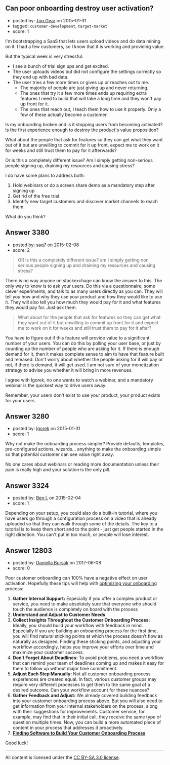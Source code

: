 ## Can poor onboarding destroy user activation?

- posted by: [Top Gear](https://stackexchange.com/users/4690596/top-gear) on 2015-01-31
- tagged: `customer-development`, `target-market`
- score: 1

<p>I'm bootstrapping a SaaS that lets users upload videos and do data mining on it. I had a few customers, so I know that it is working and providing value.</p>

<p>But the typical week is very stressful:</p>

<ul>
<li>I see a bunch of trial sign ups and get excited.</li>
<li>The user uploads videos but did not configure the settings correctly so they end up with bad data.</li>
<li>The user tries a few more times or gives up or reaches out to me.
<ul>
<li>The majority of people are just giving up and never returning.</li>
<li>The ones that try it a few more times ends up requiring extra features I need to build that will take a long time and they won't pay up front for it.</li>
<li>The ones that reach out, I teach them how to use it properly. Only a few of these actually become a customer.</li>
</ul></li>
</ul>

<p>Is my onboarding broken and is it stopping users from becoming activated? Is the first experience enough to destroy the product's value proposition?</p>

<p>What about the people that ask for features so they can get what they want out of it but are unwilling to commit for it up front, expect me to work on it for weeks and still trust them to pay for it afterwards?</p>

<p>Or is this a completely different issue? Am I simply getting non-serious people signing up, draining my resources and causing stress?</p>

<p>I do have some plans to address both:</p>

<ol>
<li>Hold webinars or do a screen share demo as a mandatory step after signing up</li>
<li>Get rid of the free trial</li>
<li>Identify new target customers and discover market channels to reach them.</li>
</ol>

<p>What do you think?</p>



## Answer 3380

- posted by: [saq7](https://stackexchange.com/users/4148647/saq7) on 2015-02-08
- score: 2

<blockquote>
  <p>OR is this a completely different issue? am I simply getting non
  serious people signing up and draining my resources and causing
  stress?</p>
</blockquote>

<p>There is no way anyone on stackexchage can know the answer to this. The only way to know is to ask your users. Do this via a questionnaire, some clever experiments, and talk to as many users directly as you can. They will tell you how and why they use your product and how they would like to use it. They will also tell you how much they would pay for it and what features they would pay for. Just ask them.  </p>

<blockquote>
  <p>What about for the people that ask for features so they can get what
  they want out of it but unwilling to commit up front for it and expect
  me to work on it for weeks and still trust them to pay for it after?</p>
</blockquote>

<p>You have to figure out if this feature will provide value to a significant number of your users. You can do this by polling your user base, or just by counting up the number of people who are asking for it. If there is enough demand for it, then it makes complete sense to aim to have that feature built and released. Don't worry about whether the people asking for it will pay or not, if there is demand, it will get used. I am not sure of your monetization strategy to advise you whether it will bring in more revenues. </p>

<p>I agree with Igorek, no one wants to watch a webinar, and a mandatory webinar is the quickest way to drive users away.</p>

<p>Remember, your users don't exist to use your product, your product exists for your users. </p>



## Answer 3280

- posted by: [Igorek](https://stackexchange.com/users/215022/igorek) on 2015-01-31
- score: 1

<p>Why not make the onboarding process simpler?  Provide defaults, templates, pre-configured actions, wizards... anything to make the onboarding simple so that potential customer can see value right away.</p>

<p>No one cares about webinars or reading more documentation unless their pain is really high and your solution is the only pill.</p>



## Answer 3324

- posted by: [Ben I.](https://stackexchange.com/users/5187045/ben-i) on 2015-02-04
- score: 1

<p>Depending on your setup, you could also do a built-in tutorial, where you have users go through a configuration process on a video that is already uploaded so that they can walk through some of the details.  The key to a tutorial is to keep them short and to the point - just get people started in the right direction.  You can't put in too much, or people will lose interest.</p>



## Answer 12803

- posted by: [Daniella Bursak](https://stackexchange.com/users/11058306/daniella-bursak) on 2017-06-08
- score: 0

<p>Poor customer onboarding can 100% have a negative effect on user activation. Hopefully these tips will help with <a href="https://tallyfy.com/customer-onboarding-process/" rel="nofollow noreferrer">optimizing your onboarding</a> process:</p>

<ol>
<li><strong>Gather Internal Support:</strong> Especially if you offer a complex product or service, you need to make absolutely sure that everyone who should touch the audience is completely on board with the process</li>
<li><strong>Understand and Adjust to Customer Needs</strong></li>
<li><strong>Collect Insights Throughout the Customer Onboarding Process:</strong> Ideally, you should build your workflow with feedback in mind. Especially if you are building an onboarding process for the first time, you will find natural sticking points at which the process doesn’t flow as naturally as designed. Finding these sticking points, and adjusting your workflow accordingly, helps you improve your efforts over time and maximize your customer success.</li>
<li><strong>Don’t Forget About Deadlines:</strong> To avoid problems, you need a workflow that can remind your team of deadlines coming up and makes it easy for them to follow up without major time commitment.</li>
<li><strong>Adjust Each Step Manually:</strong> Not all customer onboarding process experiences are created equal. In fact, various customer groups may require very different processes to get them to the same goal of a desired outcome. Can your workflow account for these nuances?</li>
<li><strong>Gather Feedback and Adjust:</strong> We already covered building feedback into your customer onboarding process above. But you will also need to get information from your internal stakeholders on the process, along with their suggestions for improvements. Customer service, for example, may find that in their initial call, they receive the same type of question multiple times. Now, you can build a more automated piece of content in your process that addresses it proactively. </li>
<li><strong><a href="http://tallyfy.com" rel="nofollow noreferrer">Finding Software to Build Your Customer Onboarding Process</a></strong></li>
</ol>

<p>Good luck!</p>




---

All content is licensed under the [CC BY-SA 3.0 license](https://creativecommons.org/licenses/by-sa/3.0/).
